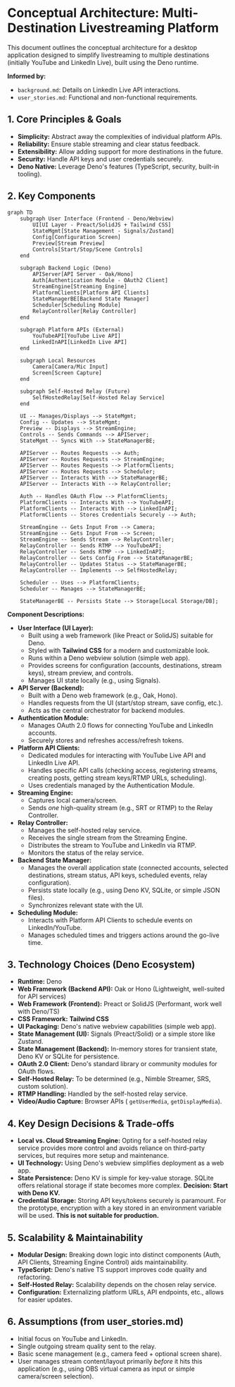 # Conceptual Architecture: Multi-Destination Livestreaming Platform

This document outlines the conceptual architecture for a desktop application designed to simplify livestreaming to multiple destinations (initially YouTube and LinkedIn Live), built using the Deno runtime.

**Informed by:**

*   `background.md`: Details on LinkedIn Live API interactions.
*   `user_stories.md`: Functional and non-functional requirements.

## 1. Core Principles & Goals

*   **Simplicity:** Abstract away the complexities of individual platform APIs.
*   **Reliability:** Ensure stable streaming and clear status feedback.
*   **Extensibility:** Allow adding support for more destinations in the future.
*   **Security:** Handle API keys and user credentials securely.
*   **Deno Native:** Leverage Deno's features (TypeScript, security, built-in tooling).

## 2. Key Components

```mermaid
graph TD
    subgraph User Interface (Frontend - Deno/Webview)
        UI[UI Layer - Preact/SolidJS + Tailwind CSS]
        StateMgmt[State Management - Signals/Zustand]
        Config[Configuration Screen]
        Preview[Stream Preview]
        Controls[Start/Stop/Scene Controls]
    end

    subgraph Backend Logic (Deno)
        APIServer[API Server - Oak/Hono]
        Auth[Authentication Module - OAuth2 Client]
        StreamEngine[Streaming Engine]
        PlatformClients[Platform API Clients]
        StateManagerBE[Backend State Manager]
        Scheduler[Scheduling Module]
        RelayController[Relay Controller]
    end

    subgraph Platform APIs (External)
        YouTubeAPI[YouTube Live API]
        LinkedInAPI[LinkedIn Live API]
    end

    subgraph Local Resources
        Camera[Camera/Mic Input]
        Screen[Screen Capture]
    end

    subgraph Self-Hosted Relay (Future)
        SelfHostedRelay[Self-Hosted Relay Service]
    end

    UI -- Manages/Displays --> StateMgmt;
    Config -- Updates --> StateMgmt;
    Preview -- Displays --> StreamEngine;
    Controls -- Sends Commands --> APIServer;
    StateMgmt -- Syncs With --> StateManagerBE;

    APIServer -- Routes Requests --> Auth;
    APIServer -- Routes Requests --> StreamEngine;
    APIServer -- Routes Requests --> PlatformClients;
    APIServer -- Routes Requests --> Scheduler;
    APIServer -- Interacts With --> StateManagerBE;
    APIServer -- Interacts With --> RelayController;

    Auth -- Handles OAuth Flow --> PlatformClients;
    PlatformClients -- Interacts With --> YouTubeAPI;
    PlatformClients -- Interacts With --> LinkedInAPI;
    PlatformClients -- Stores Credentials Securely --> Auth;

    StreamEngine -- Gets Input From --> Camera;
    StreamEngine -- Gets Input From --> Screen;
    StreamEngine -- Sends Stream --> RelayController;
    RelayController -- Sends RTMP --> YouTubeAPI;
    RelayController -- Sends RTMP --> LinkedInAPI;
    RelayController -- Gets Config From --> StateManagerBE;
    RelayController -- Updates Status --> StateManagerBE;
    RelayController -- Implements --> SelfHostedRelay;

    Scheduler -- Uses --> PlatformClients;
    Scheduler -- Manages --> StateManagerBE;

    StateManagerBE -- Persists State --> Storage[Local Storage/DB];
```

**Component Descriptions:**

*   **User Interface (UI Layer):**
    *   Built using a web framework (like Preact or SolidJS) suitable for Deno.
    *   Styled with **Tailwind CSS** for a modern and customizable look.
    *   Runs within a Deno webview solution (simple web app).
    *   Provides screens for configuration (accounts, destinations, stream keys), stream preview, and controls.
    *   Manages UI state locally (e.g., using Signals).
*   **API Server (Backend):**
    *   Built with a Deno web framework (e.g., Oak, Hono).
    *   Handles requests from the UI (start/stop stream, save config, etc.).
    *   Acts as the central orchestrator for backend modules.
*   **Authentication Module:**
    *   Manages OAuth 2.0 flows for connecting YouTube and LinkedIn accounts.
    *   Securely stores and refreshes access/refresh tokens.
*   **Platform API Clients:**
    *   Dedicated modules for interacting with YouTube Live API and LinkedIn Live API.
    *   Handles specific API calls (checking access, registering streams, creating posts, getting stream keys/RTMP URLs, scheduling).
    *   Uses credentials managed by the Authentication Module.
*   **Streaming Engine:**
    *   Captures local camera/screen.
    *   Sends *one* high-quality stream (e.g., SRT or RTMP) to the Relay Controller.
*   **Relay Controller:**
    *   Manages the self-hosted relay service.
    *   Receives the single stream from the Streaming Engine.
    *   Distributes the stream to YouTube and LinkedIn via RTMP.
    *   Monitors the status of the relay service.
*   **Backend State Manager:**
    *   Manages the overall application state (connected accounts, selected destinations, stream status, API keys, scheduled events, relay configuration).
    *   Persists state locally (e.g., using Deno KV, SQLite, or simple JSON files).
    *   Synchronizes relevant state with the UI.
*   **Scheduling Module:**
    *   Interacts with Platform API Clients to schedule events on LinkedIn/YouTube.
    *   Manages scheduled times and triggers actions around the go-live time.

## 3. Technology Choices (Deno Ecosystem)

*   **Runtime:** Deno
*   **Web Framework (Backend API):** Oak or Hono (Lightweight, well-suited for API services)
*   **Web Framework (Frontend):** Preact or SolidJS (Performant, work well with Deno/TS)
*   **CSS Framework:** **Tailwind CSS**
*   **UI Packaging:** Deno's native webview capabilities (simple web app).
*   **State Management (UI):** Signals (Preact/Solid) or a simple store like Zustand.
*   **State Management (Backend):** In-memory stores for transient state, Deno KV or SQLite for persistence.
*   **OAuth 2.0 Client:** Deno's standard library or community modules for OAuth flows.
*   **Self-Hosted Relay:** To be determined (e.g., Nimble Streamer, SRS, custom solution).
*   **RTMP Handling:** Handled by the self-hosted relay service.
*   **Video/Audio Capture:** Browser APIs ( `getUserMedia`, `getDisplayMedia`).

## 4. Key Design Decisions & Trade-offs

*   **Local vs. Cloud Streaming Engine:** Opting for a self-hosted relay service provides more control and avoids reliance on third-party services, but requires more setup and maintenance.
*   **UI Technology:** Using Deno's webview simplifies deployment as a web app.
*   **State Persistence:** Deno KV is simple for key-value storage. SQLite offers relational storage if state becomes more complex. **Decision: Start with Deno KV.**
*   **Credential Storage:** Storing API keys/tokens securely is paramount. For the prototype, encryption with a key stored in an environment variable will be used. **This is not suitable for production.**

## 5. Scalability & Maintainability

*   **Modular Design:** Breaking down logic into distinct components (Auth, API Clients, Streaming Engine Control) aids maintainability.
*   **TypeScript:** Deno's native TS support improves code quality and refactoring.
*   **Self-Hosted Relay:** Scalability depends on the chosen relay service.
*   **Configuration:** Externalizing platform URLs, API endpoints, etc., allows for easier updates.

## 6. Assumptions (from user_stories.md)

*   Initial focus on YouTube and LinkedIn.
*   Single outgoing stream quality sent to the relay.
*   Basic scene management (e.g., camera feed + optional screen share).
*   User manages stream content/layout primarily *before* it hits this application (e.g., using OBS virtual camera as input or simple camera/screen selection).